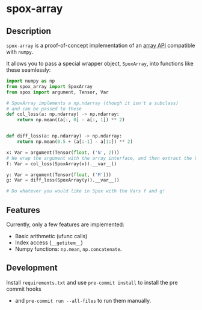 # spox-array

## Description

`spox-array` is a proof-of-concept implementation of an
[array API](https://data-apis.org/array-api/2022.12/index.html)
compatible with `numpy`.

It allows you to pass a special wrapper object, `SpoxArray`, into functions like these seamlessly:

```py
import numpy as np
from spox_array import SpoxArray
from spox import argument, Tensor, Var

# SpoxArray implements a np.ndarray (though it isn't a subclass)
# and can be passed to these
def col_loss(a: np.ndarray) -> np.ndarray:
    return np.mean((a[:, 0] - a[:, 1]) ** 2)


def diff_loss(a: np.ndarray) -> np.ndarray:
    return np.mean(0.5 + (a[:-1] - a[1:]) ** 2)

x: Var = argument(Tensor(float, ('N', 2)))
# We wrap the argument with the array interface, and then extract the Var.
f: Var = col_loss(SpoxArray(x)).__var__()

y: Var = argument(Tensor(float, ('M')))
g: Var = diff_loss(SpoxArray(y)).__var__()

# Do whatever you would like in Spox with the Vars f and g!
```

## Features

Currently, only a few features are implemented:

- Basic arithmetic (ufunc calls)
- Index access (`__getitem__`)
- Numpy functions: `np.mean`, `np.concatenate`.

## Development

Install `requirements.txt` and use `pre-commit install` to install the pre commit hooks

- and `pre-commit run --all-files` to run them manually.
